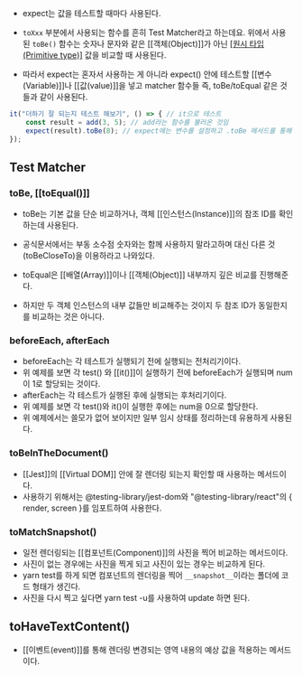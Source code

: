 - expect는 값을 테스트할 때마다 사용된다.

- `toXxx` 부분에서 사용되는 함수를 흔히 Test Matcher라고 하는데요. 위에서 사용된 `toBe()` 함수는 숫자나 문자와 같은 [[객체(Object)]]가 아닌 [[원시 타입(Primitive type)]](기본형(primitive)) 값을 비교할 때 사용된다.
- 따라서 expect는 혼자서 사용하는 게 아니라 expect() 안에 테스트할 [[변수(Variable)]]나 [[값(value)]]을 넣고 matcher 함수들 즉, toBe/toEqual 같은 것들과 같이 사용된다.

```js
it("더하기 잘 되는지 테스트 해보기", () => { // it으로 테스트
	const result = add(3, 5); // add라는 함수를 불러온 것임
	expect(result).toBe(8); // expect에는 변수를 설정하고 .toBe 메서드를 통해 결과 예측
});
```

## Test Matcher
### toBe, [[toEqual()]]

- toBe는 기본 값을 단순 비교하거나, 객체 [[인스턴스(Instance)]]의 참조 ID를 확인하는데 사용된다.
- 공식문서에서는 부동 소수점 숫자와는 함께 사용하지 말라고하며 대신 다른 것(toBeCloseTo)을 이용하라고 나와있다.

- toEqual은 [[배열(Array)]]이나 [[객체(Object)]] 내부까지 깊은 비교를 진행해준다.

- 하지만 두 객체 인스턴스의 내부 값들만 비교해주는 것이지 두 참조 ID가 동일한지를 비교하는 것은 아니다.

### beforeEach, afterEach

- beforeEach는 각 테스트가 실행되기 전에 실행되는 전처리기이다.
- 위 예제를 보면 각 test() 와 [[it()]]이 실행하기 전에 beforeEach가 실행되며 num이 1로 할당되는 것이다.
- afterEach는 각 테스트가 실행된 후에 실행되는 후처리기이다.
- 위 예제를 보면 각 test()와 it()이 실행한 후에는 num을 0으로 할당한다.
- 위 예제에서는 쓸모가 없어 보이지만 일부 임시 상태를 정리하는데 유용하게 사용된다.

### toBeInTheDocument()

- [[Jest]]의 [[Virtual DOM]] 안에 잘 렌더링 되는지 확인할 때 사용하는 메서드이다.
- 사용하기 위해서는 @testing-library/jest-dom와 "@testing-library/react"의 { render, screen }를 임포트하여 사용한다.

### toMatchSnapshot()

- 일전 렌더링되는 [[컴포넌트(Component)]]의 사진을 찍어 비교하는 메서드이다.
- 사진이 없는 경우에는 사진을 찍게 되고 사진이 있는 경우는 비교하게 된다.
- yarn test를 하게 되면 컴포넌트의 렌더링을 찍어 `__snapshot__`이라는 폴더에 코드 형태가 생긴다.
- 사진을 다시 찍고 싶다면 yarn test -u를 사용하여 update 하면 된다.

## toHaveTextContent()

- [[이벤트(event)]]를 통해 렌더링 변경되는 영역 내용의 예상 값을 적용하는 메서드이다.